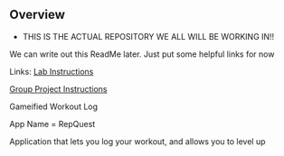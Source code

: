 ## Overview

- THIS IS THE ACTUAL REPOSITORY WE ALL WILL BE WORKING IN!!

We can write out this ReadMe later. Just put some helpful links for now

Links:
[Lab Instructions](https://cuboulder-csci3308.pages.dev/docs/labs/lab8)

[Group Project Instructions](https://cuboulder-csci3308.pages.dev/docs/project/)


Gameified Workout Log 

App Name = RepQuest

Application that lets you log your workout, and allows you to level up

